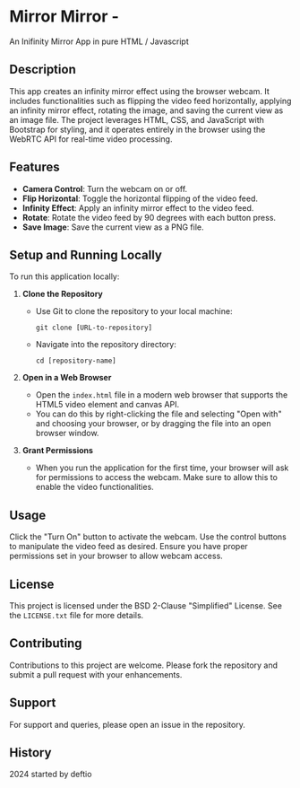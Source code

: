 # Mirror Mirror - 
An Inifinity Mirror App in pure HTML / Javascript

## Description
This app creates an infinity mirror effect using the browser webcam. It includes functionalities such as flipping the video feed horizontally, applying an infinity mirror effect, rotating the image, and saving the current view as an image file. The project leverages HTML, CSS, and JavaScript with Bootstrap for styling, and it operates entirely in the browser using the WebRTC API for real-time video processing.

## Features
- **Camera Control**: Turn the webcam on or off.
- **Flip Horizontal**: Toggle the horizontal flipping of the video feed.
- **Infinity Effect**: Apply an infinity mirror effect to the video feed.
- **Rotate**: Rotate the video feed by 90 degrees with each button press.
- **Save Image**: Save the current view as a PNG file.

## Setup and Running Locally
To run this application locally:
1. **Clone the Repository**
   - Use Git to clone the repository to your local machine:
     ```
     git clone [URL-to-repository]
     ```
   - Navigate into the repository directory:
     ```
     cd [repository-name]
     ```

2. **Open in a Web Browser**
   - Open the `index.html` file in a modern web browser that supports the HTML5 video element and canvas API.
   - You can do this by right-clicking the file and selecting "Open with" and choosing your browser, or by dragging the file into an open browser window.

3. **Grant Permissions**
   - When you run the application for the first time, your browser will ask for permissions to access the webcam. Make sure to allow this to enable the video functionalities.

## Usage
Click the "Turn On" button to activate the webcam. Use the control buttons to manipulate the video feed as desired. Ensure you have proper permissions set in your browser to allow webcam access.

## License
This project is licensed under the BSD 2-Clause "Simplified" License. See the `LICENSE.txt` file for more details.

## Contributing
Contributions to this project are welcome. Please fork the repository and submit a pull request with your enhancements.

## Support
For support and queries, please open an issue in the repository.

## History
2024 started by deftio
